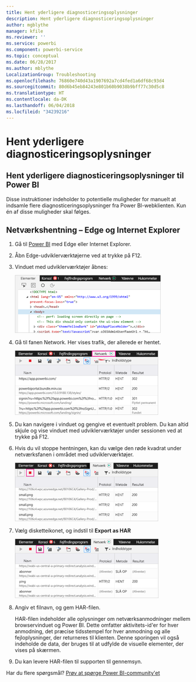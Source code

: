 ```yaml
---
title: Hent yderligere diagnosticeringsoplysninger
description: Hent yderligere diagnosticeringsoplysninger
author: mgblythe
manager: kfile
ms.reviewer: ''
ms.service: powerbi
ms.component: powerbi-service
ms.topic: conceptual
ms.date: 06/28/2017
ms.author: mblythe
LocalizationGroup: Troubleshooting
ms.openlocfilehash: 76860e740d43a1907692a7cd4fed1a6df68c93d4
ms.sourcegitcommit: 80d6b45eb84243e801b60b9038b9bff77c30d5c8
ms.translationtype: HT
ms.contentlocale: da-DK
ms.lasthandoff: 06/04/2018
ms.locfileid: "34239216"
---
```

# <a name="capturing-additional-diagnostic-information"></a>Hent yderligere diagnosticeringsoplysninger
## <a name="capturing-additional-diagnostic-information-for-power-bi"></a>Hent yderligere diagnosticeringsoplysninger til Power BI
Disse instruktioner indeholder to potentielle muligheder for manuelt at indsamle flere diagnosticeringsoplysninger fra Power BI-webklienten.  Kun én af disse muligheder skal følges.

## <a name="network-capture---edge--internet-explorer"></a>Netværkshentning – Edge og Internet Explorer
1. Gå til [Power BI](https://app.powerbi.com) med Edge eller Internet Explorer.
2. Åbn Edge-udviklerværktøjerne ved at trykke på F12.
3. Vinduet med udviklerværktøjer åbnes: 
   
   ![](media/service-admin-capturing-additional-diagnostic-information-for-power-bi/edge-developer-tools.png)
4. Gå til fanen Network. Her vises trafik, der allerede er hentet. 
   
   ![](media/service-admin-capturing-additional-diagnostic-information-for-power-bi/edge-network-tab.png)
5. Du kan navigere i vinduet og gengive et eventuelt problem. Du kan altid skjule og vise vinduet med udviklerværktøjer under sessionen ved at trykke på F12.
6. Hvis du vil stoppe hentningen, kan du vælge den røde kvadrat under netværksfanen i området med udviklerværktøjer.
   
   ![](media/service-admin-capturing-additional-diagnostic-information-for-power-bi/edge-network-tab-stop.png)
7. Vælg disketteikonet, og indstil til **Export as HAR**
   
   ![](media/service-admin-capturing-additional-diagnostic-information-for-power-bi/edge-network-tab-save.png)
8. Angiv et filnavn, og gem HAR-filen.
   
    HAR-filen indeholder alle oplysninger om netværksanmodninger mellem browservinduet og Power BI.  Dette omfatter aktivitets-id'er for hver anmodning, det præcise tidsstempel for hver anmodning og alle fejloplysninger, der returneres til klienten.  Denne sporingen vil også indeholde de data, der bruges til at udfylde de visuelle elementer, der vises på skærmen.
9. Du kan levere HAR-filen til supporten til gennemsyn.

Har du flere spørgsmål? [Prøv at spørge Power BI-community'et](http://community.powerbi.com/)

